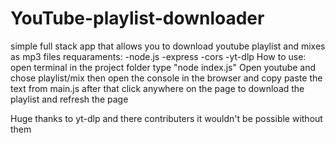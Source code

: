 # YouTube-playlist-downloader
simple full stack app that allows you to download youtube playlist and mixes as mp3 files
requaraments:
-node.js
-express
-cors
-yt-dlp
How to use:
open terminal in the project folder type "node index.js"
Open youtube and chose playlist/mix then open the console in the browser and copy paste the text from main.js after that click anywhere on the page to download the playlist and refresh the page 

Huge thanks to yt-dlp and there contributers it wouldn't be possible without them

